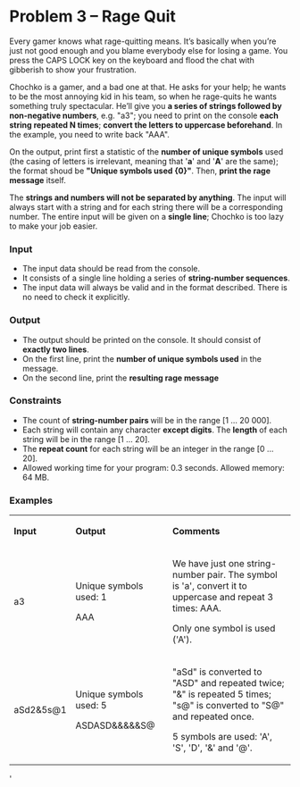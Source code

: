 <h1>Problem 3 &ndash; Rage Quit</h1>
<p>Every gamer knows what rage-quitting means. It&rsquo;s basically when you&rsquo;re just not good enough and you blame everybody else for losing a game. You press the CAPS LOCK key on the keyboard and flood the chat with gibberish to show your frustration.</p>
<p>Chochko is a gamer, and a bad one at that. He asks for your help; he wants to be the most annoying kid in his team, so when he rage-quits he wants something truly spectacular. He&rsquo;ll give you <strong>a series of strings followed by non-negative numbers</strong>, e.g. "a3"; you need to print on the console <strong>each string repeated N times</strong>; <strong>convert the letters to uppercase beforehand</strong>. In the example, you need to write back "AAA".</p>
<p>On the output, print first a statistic of the <strong>number of unique symbols</strong> used (the casing of letters is irrelevant, meaning that '<strong>a</strong>' and '<strong>A</strong>' are the same); the format shoud be <strong>"Unique symbols used {0}"</strong>. Then, <strong>print the rage message</strong> itself.</p>
<p>The <strong>strings and numbers will not be separated by anything</strong>. The input will always start with a string and for each string there will be a corresponding number. The entire input will be given on a <strong>single line</strong>; Chochko is too lazy to make your job easier.</p>
<h3>Input</h3>
<ul>
<li>The input data should be read from the console.</li>
<li>It consists of a single line holding a series of <strong>string-number sequences</strong>.</li>
<li>The input data will always be valid and in the format described. There is no need to check it explicitly.</li>
</ul>
<h3>Output</h3>
<ul>
<li>The output should be printed on the console. It should consist of <strong>exactly two lines</strong>.</li>
<li>On the first line, print the <strong>number of unique symbols used</strong> in the message.</li>
<li>On the second line, print the <strong>resulting rage message</strong></li>
</ul>
<h3>Constraints</h3>
<ul>
<li>The count of <strong>string-number pairs </strong>will be in the range [1 &hellip; 20 000].</li>
<li>Each string will contain any character <strong>except digits</strong>. The <strong>length</strong> of each string will be in the range [1 &hellip; 20].</li>
<li>The <strong>repeat count</strong> for each string will be an integer in the range [0 &hellip; 20].</li>
<li>Allowed working time for your program: 0.3 seconds. Allowed memory: 64 MB.</li>
</ul>
<h3>Examples</h3>
<table width="0">
<tbody>
<tr>
<td width="83">
<p><strong>Input</strong></p>
</td>
<td width="186">
<p><strong>Output</strong></p>
</td>
<td width="420">
<p><strong>Comments</strong></p>
</td>
</tr>
<tr>
<td width="83">
<p>a3</p>
</td>
<td width="186">
<p>Unique symbols used: 1</p>
<p>AAA</p>
</td>
<td width="420">
<p>We have just one string-number pair. The symbol is 'a', convert it to uppercase and repeat 3 times: AAA.</p>
<p>Only one symbol is used ('A').</p>
</td>
</tr>
<tr>
<td width="83">
<p>aSd2&amp;5s@1</p>
</td>
<td width="186">
<p>Unique symbols used: 5</p>
<p>ASDASD&amp;&amp;&amp;&amp;&amp;S@</p>
</td>
<td width="420">
<p>"aSd" is converted to "ASD" and repeated twice; "&amp;" is repeated 5 times; "s@" is converted to "S@" and repeated once.</p>
<p>5 symbols are used: 'A', 'S', 'D', '&amp;' and '@'.</p>
</td>
</tr>
</tbody>
</table>
<p>'</p>
<p>&nbsp;</p>